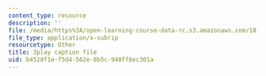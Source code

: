 ```yaml
---
content_type: resource
description: ''
file: /media/https%3A/open-learning-course-data-rc.s3.amazonaws.com/18-650-statistics-for-applications-fall-2016/b4528f1ef5d4562e8b5c948ff6ec301a_a66tfLdr6oY.vtt
file_type: application/x-subrip
resourcetype: Other
title: 3play caption file
uid: b4528f1e-f5d4-562e-8b5c-948ff6ec301a
---
```

